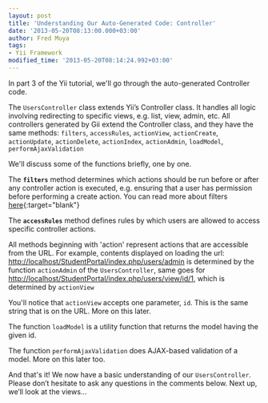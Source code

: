 ```yaml
---
layout: post
title: 'Understanding Our Auto-Generated Code: Controller'
date: '2013-05-20T08:13:00.000+03:00'
author: Fred Muya
tags:
- Yii Framework
modified_time: '2013-05-20T08:14:24.992+03:00'
---
```


In part 3 of the Yii tutorial, we'll go through the auto-generated Controller code.

The `UsersController` class extends Yii’s Controller class. It handles all logic involving redirecting to specific views, e.g. list, view, admin, etc. All controllers generated by Gii extend the Controller class, and they have the same methods: `filters`, `accessRules`, `actionView`, `actionCreate`, `actionUpdate`, `actionDelete`, `actionIndex`, `actionAdmin`, `loadModel`, `performAjaxValidation`

We'll discuss some of the functions briefly, one by one.

The **`filters`** method determines which actions should be run before or after any controller action is executed, e.g. ensuring that a user has permission before performing a create action. You can read more about filters [here](http://www.yiiframework.com/doc/guide/1.1/en/basics.controller#filter){:target="blank"}

The **`accessRules`** method defines rules by which users are allowed to access specific controller actions.

All methods beginning with 'action' represent actions that are accessible from the URL. For example, contents displayed on loading the url: [http://localhost/StudentPortal/index.php/users/admin](http://localhost/StudentPortal/index.php/users/admin) is determined by the function `actionAdmin` of the `UsersController`, same goes for [http://localhost/StudentPortal/index.php/users/view/id/1](http://localhost/StudentPortal/index.php/users/view/id/1), which is determined by `actionView`

You'll notice that `actionView` accepts one parameter, `id`. This is the same string that is on the URL. More on this later.

The function `loadModel` is a utility function that returns the model having the given id.

The function `performAjaxValidation` does AJAX-based validation of a model. More on this later too.

And that's it! We now have a basic understanding of our `UsersController`. Please don’t hesitate to ask any questions in the comments below. Next up, we’ll look at the views...
